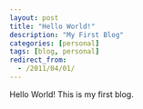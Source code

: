 ```yaml
---
layout: post
title: "Hello World!"
description: "My First Blog"
categories: [personal]
tags: [blog, personal]
redirect_from:
  - /2011/04/01/
---
```

Hello World! This is my first blog.
